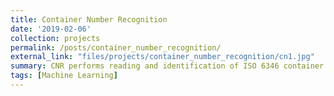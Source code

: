 ```yaml
---
title: Container Number Recognition
date: '2019-02-06'
collection: projects
permalink: /posts/container_number_recognition/
external_link: "files/projects/container_number_recognition/cn1.jpg"
summary: CNR performs reading and identification of ISO 6346 container codes, in logistic ports and handling cranes. The intelligent system allows us to manage several lanes from a single post and perform access control and efficient recognition, not only of the containers but also of the trucks in charge of their transportation. CNR is based on technologies deep learning, optical character recognition.
tags: [Machine Learning]
---
```




